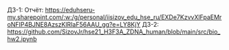 ДЗ-1:
  Отчёт: https://eduhseru-my.sharepoint.com/:w:/g/personal/iisizov_edu_hse_ru/EXDe7KzvvXlFpaEMroNFIP4BJNE8AzszKlRIaF56AAU_gg?e=LY8KjY
ДЗ-2:
  https://github.com/SizovJr/hse21_H3F3A_ZDNA_human/blob/main/src/bio_hw2.ipynb
